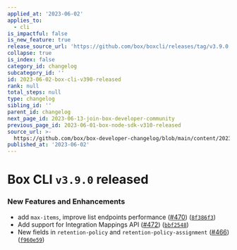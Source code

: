 ```yaml
---
applied_at: '2023-06-02'
applies_to:
  - cli
is_impactful: false
is_new_feature: true
release_source_url: 'https://github.com/box/boxcli/releases/tag/v3.9.0'
collapse: true
is_index: false
category_id: changelog
subcategory_id: ''
id: 2023-06-02-box-cli-v390-released
rank: null
total_steps: null
type: changelog
sibling_id: ''
parent_id: changelog
next_page_id: 2023-06-13-join-box-developer-community
previous_page_id: 2023-06-01-box-node-sdk-v310-released
source_url: >-
  https://github.com/box/box-developer-changelog/blob/main/content/2023/06-02-box-cli-v390-released.md
published_at: '2023-06-02'
---
```

# Box CLI `v3.9.0` released

### New Features and Enhancements

* add `max-items`, improve list endpoints performance ([#470][1]) ([`8f386f3`][2])
* Add support for Integration Mappings API ([#472][3]) ([`bbf2548`][4])
* New fields in `retention-policy` and `retention-policy-assignment` ([#466][5]) ([`f960e59`][6])

[1]: https://github.com/box/boxcli/issues/470

[2]: https://github.com/box/boxcli/commit/8f386f3b7c4ff4efbaa941321fd672694ce3c7a1

[3]: https://github.com/box/boxcli/issues/472

[4]: https://github.com/box/boxcli/commit/bbf2548223e0d07ce2412c04991e7d8f00022fa7

[5]: https://github.com/box/boxcli/issues/466

[6]: https://github.com/box/boxcli/commit/f960e59aaf55fe0a0507e9f4c9d867e7c3dd039a